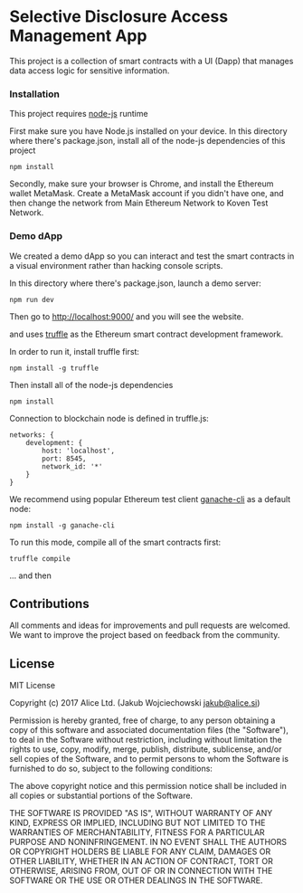# Selective Disclosure Access Management App


This project is a collection of smart contracts with a UI (Dapp) that manages data access logic for sensitive information.


### Installation
This project requires [node-js](https://github.com/nodejs/node) runtime

First make sure you have Node.js installed on your device. In this directory where there's package.json, install all of the node-js dependencies of this project

    npm install

Secondly, make sure your browser is Chrome, and install the Ethereum wallet MetaMask. Create a MetaMask account if you didn't have one, and then change the network from Main Ethereum Network to Koven Test Network.

### Demo dApp

We created a demo dApp so you can interact and test the smart contracts in a visual environment rather than hacking console scripts.

In this directory where there's package.json, launch a demo server:

    npm run dev
    
Then go to [http://localhost:9000/](http://localhost:9000/) and you will see the website.

and uses [truffle](https://github.com/trufflesuite/truffle) as the Ethereum smart contract development framework.

In order to run it, install truffle first:

    npm install -g truffle

Then install all of the node-js dependencies

    npm install

Connection to blockchain node is defined in truffle.js:

    networks: {
        development: {
    	    host: 'localhost',
    		port: 8545,
    		network_id: '*'
    	}
    }

We recommend using popular Ethereum test client [ganache-cli](https://github.com/trufflesuite/ganache-cli) as a default node:

    npm install -g ganache-cli


To run this mode, compile all of the smart contracts first:

    truffle compile

... and then 

## Contributions

All comments and ideas for improvements and pull requests are welcomed. We want to improve the project based on feedback from the community.

## License

MIT License

Copyright (c) 2017 Alice Ltd. (Jakub Wojciechowski jakub@alice.si)

Permission is hereby granted, free of charge, to any person obtaining a copy
of this software and associated documentation files (the "Software"), to deal
in the Software without restriction, including without limitation the rights
to use, copy, modify, merge, publish, distribute, sublicense, and/or sell
copies of the Software, and to permit persons to whom the Software is
furnished to do so, subject to the following conditions:

The above copyright notice and this permission notice shall be included in all
copies or substantial portions of the Software.

THE SOFTWARE IS PROVIDED "AS IS", WITHOUT WARRANTY OF ANY KIND, EXPRESS OR
IMPLIED, INCLUDING BUT NOT LIMITED TO THE WARRANTIES OF MERCHANTABILITY,
FITNESS FOR A PARTICULAR PURPOSE AND NONINFRINGEMENT. IN NO EVENT SHALL THE
AUTHORS OR COPYRIGHT HOLDERS BE LIABLE FOR ANY CLAIM, DAMAGES OR OTHER
LIABILITY, WHETHER IN AN ACTION OF CONTRACT, TORT OR OTHERWISE, ARISING FROM,
OUT OF OR IN CONNECTION WITH THE SOFTWARE OR THE USE OR OTHER DEALINGS IN THE
SOFTWARE.
